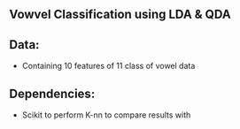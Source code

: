 ## Vowvel Classification using LDA & QDA

## Data:
- Containing 10 features of 11 class of vowel data

## Dependencies:
- Scikit to perform K-nn to compare results with